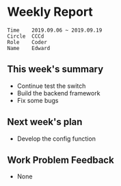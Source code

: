 # Weekly Report 
```
Time	2019.09.06 ~ 2019.09.19
Circle	CCCd
Role	Coder
Name	Edward
```
## This week's summary
- Continue test the switch
- Build the backend framework
- Fix some bugs

## Next week's plan

- Develop the config function

## Work Problem Feedback
- None

